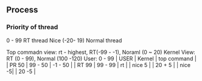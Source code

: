 ## Process
### Priority of thread

0 - 99 RT thread
Nice (-20- 19) Normal thread

Top commadn view: rt - highest, RT(-99 - -1), Noraml (0 ~ 20)
Kernel View: RT (0 - 99), Normal (100 -120)
User: 0 - 99
| USER   |  Kernel   |  top command |
| PR 50  |  99 - 50  | -1 - 50      |
| RT 99  |  99 - 99  | rt           |
| nice 5 |           | 20 + 5       |
| nice -5|           | 20 -5        |
